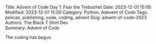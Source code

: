 Title: Advent of Code Day 1: Fear the Trebuchet
Date: 2023-12-01 15:00
Modified: 2023-12-01 15:00
Category: Python, Adevent of Code
Tags: pelican, publishing, code, coding, advent
Slug: advent-of-code-2023
Authors: The Black T Shirt Dev  
Summary: Advent of Code 

The coding has begun